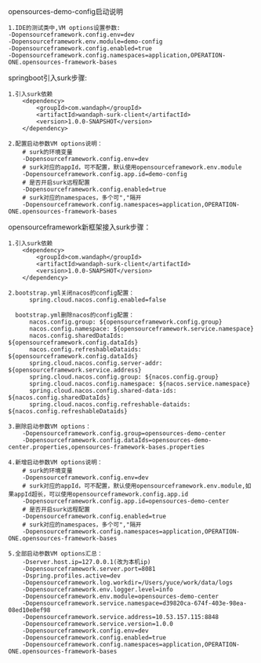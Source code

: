 opensources-demo-config启动说明

    1.IDE的测试类中,VM options设置参数:
    -Dopensourceframework.config.env=dev
    -Dopensourceframework.env.module=demo-config
    -Dopensourceframework.config.enabled=true
    -Dopensourceframework.config.namespaces=application,OPERATION-ONE.opensources-framework-bases
    
springboot引入surk步骤:

    1.引入surk依赖
        <dependency>
            <groupId>com.wandaph</groupId>
            <artifactId>wandaph-surk-client</artifactId>
            <version>1.0.0-SNAPSHOT</version>
        </dependency>
        
    2.配置启动参数VM options说明：
        # surk的环境变量
        -Dopensourceframework.config.env=dev
        # surk对应的appId，可不配置，默认使用opensourceframework.env.module
        -Dopensourceframework.config.app.id=demo-config
        # 是否开启surk远程配置
        -Dopensourceframework.config.enabled=true
        # surk对应的namespaces，多个可","隔开
        -Dopensourceframework.config.namespaces=application,OPERATION-ONE.opensources-framework-bases

opensourceframework新框架接入surk步骤：

    1.引入surk依赖
        <dependency>
            <groupId>com.wandaph</groupId>
            <artifactId>wandaph-surk-client</artifactId>
            <version>1.0.0-SNAPSHOT</version>
        </dependency>
        
    2.bootstrap.yml关闭nacos的config配置：
          spring.cloud.nacos.config.enabled=false
         
      bootstrap.yml删除nacos的config配置：
          nacos.config.group: ${opensourceframework.config.group}
          nacos.config.namespace: ${opensourceframework.service.namespace}
          nacos.config.sharedDataIds: ${opensourceframework.config.dataIds}
          nacos.config.refreshableDataids: ${opensourceframework.config.dataIds}
          spring.cloud.nacos.config.server-addr: ${opensourceframework.service.address}
          spring.cloud.nacos.config.group: ${nacos.config.group}
          spring.cloud.nacos.config.namespace: ${nacos.service.namespace}
          spring.cloud.nacos.config.shared-data-ids: ${nacos.config.sharedDataIds}
          spring.cloud.nacos.config.refreshable-dataids: ${nacos.config.refreshableDataids}
        
    3.删除启动参数VM options：
        -Dopensourceframework.config.group=opensources-demo-center
        -Dopensourceframework.config.dataIds=opensources-demo-center.properties,opensources-framework-bases.properties
        
    4.新增启动参数VM options说明：
        # surk的环境变量
        -Dopensourceframework.config.env=dev
        # surk对应的appId，可不配置，默认使用opensourceframework.env.module,如果appId超长，可以使用opensourceframework.config.app.id
        -Dopensourceframework.config.app.id=opensources-demo-center
        # 是否开启surk远程配置
        -Dopensourceframework.config.enabled=true
        # surk对应的namespaces，多个可","隔开
        -Dopensourceframework.config.namespaces=application,OPERATION-ONE.opensources-framework-bases
       
    5.全部启动参数VM options汇总：
        -Dserver.host.ip=127.0.0.1(改为本机ip)
        -Dopensourceframework.server.port=8081
        -Dspring.profiles.active=dev
        -Dopensourceframework.log.workdir=/Users/yuce/work/data/logs
        -Dopensourceframework.env.logger.level=info
        -Dopensourceframework.env.module=opensources-demo-center
        -Dopensourceframework.service.namespace=d39820ca-674f-403e-98ea-08ed10e8ef98
        -Dopensourceframework.service.address=10.53.157.115:8848
        -Dopensourceframework.service.version=1.0.0
        -Dopensourceframework.config.env=dev
        -Dopensourceframework.config.enabled=true
        -Dopensourceframework.config.namespaces=application,OPERATION-ONE.opensources-framework-bases
